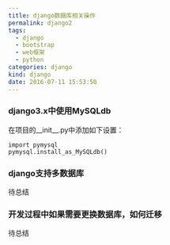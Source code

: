 ```yaml
---
title: django数据库相关操作
permalink: django2
tags:
  - django
  - bootstrap
  - web框架
  - python
categories: django
kind: django
date: 2016-07-11 15:53:50
---
```


### django3.x中使用MySQLdb
在项目的__init__.py中添加如下设置：
```{bash}
import pymysql
pymysql.install_as_MySQLdb()
```

### django支持多数据库
待总结

### 开发过程中如果需要更换数据库，如何迁移
待总结

